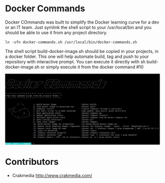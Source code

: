 # Docker Commands

Docker COmmands was built to simplify the Docker learning curve for a dev or an IT team.
Just symlink the shell script to your /usr/local/bin and you should be able to use it from any project directory.

    ln -sfn docker-commands.sh /usr/local/bin/docker-commands.sh

The shell script build-docker-image.sh should be copied in your projects, in a docker folder. This one will help
automate build, tag and push to your repository with interactive prompt. You can execute it directly with
sh build-docker-image.sh or simply execute it from the docker command #10

<img src="welcome-screen.jpg" align="center" />

# Contributors
  - Crakmedia http://www.crakmedia.com/



